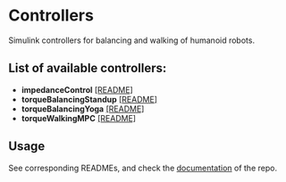 # Controllers

Simulink controllers for balancing and walking of humanoid robots. 

## List of available controllers:

- **impedanceControl** [[README]]()
- **torqueBalancingStandup** [[README]]()
- **torqueBalancingYoga** [[README]]()
- **torqueWalkingMPC** [[README]]()


## Usage

See corresponding READMEs, and check the [documentation]() of the repo.

